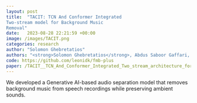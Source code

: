 ```yaml
---
layout: post
title:  "TACIT: TCN And Conformer Integrated
Two-stream model for Background Music
Removal"
date:   2023-08-28 22:21:59 +00:00
image: /images/TACIT.png
categories: research
author: "Solomon Ghebretatios"
authors: "<strong>Solomon Ghebretatios</strong>, Abdus Saboor Gaffari, Latifa Alhosani" 
code: https://github.com/leonidk/fmb-plus
paper: /TACIT__TCN_And_Conformer_Integrated_Two_stream_architecture_for_Background_Music_Removal (10).pdf
---
```

We developed a Generative AI-based audio separation model that removes background music from
speech recordings while preserving ambient sounds. 
